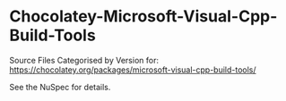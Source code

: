 # Chocolatey-Microsoft-Visual-Cpp-Build-Tools

Source Files Categorised by Version for: https://chocolatey.org/packages/microsoft-visual-cpp-build-tools/

See the NuSpec for details.
